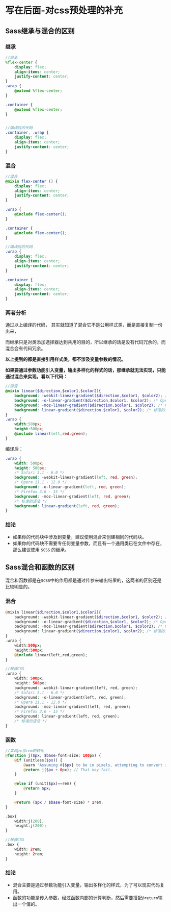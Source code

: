# 写在后面-对css预处理的补充



## Sass继承与混合的区别



### 继承

```scss
//继承
%flex-center {
    display: flex;
    align-items: center;
    justify-content: center;
}
.wrap {
    @extend %flex-center;
}

.container {
    @extend %flex-center;
}


//编译后的代码
.container, .wrap {
    display: flex;
    align-items: center;
    justify-content: center;
}

```

### 混合

```scss
//混合
@mixin flex-center () {
    display: flex;
    align-items: center;
    justify-content: center;
}

.wrap {
    @include flex-center();
}

.container {
    @include flex-center();
}

//编译后的代码
.wrap {
    display: flex;
    align-items: center;
    justify-content: center;
}

.container {
    display: flex;
    align-items: center;
    justify-content: center;
}
```



### 两者分析



通过以上编译的代码， 其实就知道了混合它不是公用样式类，而是直接复制一份出来， 

而继承只是对类添加选择器达到共用的目的，所以继承的话是没有代码冗余的，而混合会有代码冗余。

**以上提到的都是直接引用样式类，都不涉及变量参数的情况。**

**如果要通过参数功能引入变量，输出多样化的样式的话，那继承就无法实现，只能通过混合来实现，看以下代码：**



```scss
//渐变
@mixin linear($direction,$color1,$color2){
    background: -webkit-linear-gradient($direction,$color1, $color2); /* Safari 5.1 - 6.0 */
    background: -o-linear-gradient($direction,$color1, $color2); /* Opera 11.1 - 12.0 */
    background: -moz-linear-gradient($direction,$color1, $color2); /* Firefox 3.6 - 15 */
    background: linear-gradient($direction,$color1, $color2); /* 标准的语法 */
}
.wrap {
    width:500px;
    height:500px;
    @include linear(left,red,green);
}
```

编译后：

```css
.wrap {
    width: 500px;
    height: 500px;
    /* Safari 5.1 - 6.0 */
    background: -webkit-linear-gradient(left, red, green);
    /* Opera 11.1 - 12.0 */
    background: -o-linear-gradient(left, red, green);
    /* Firefox 3.6 - 15 */
    background: -moz-linear-gradient(left, red, green);
    /* 标准的语法 */
    background: linear-gradient(left, red, green);
}
```



### 结论

- 如果你的代码块中涉及到变量，建议使用混合来创建相同的代码块。
- 如果你的代码块不需要专任何变量参数，而且有一个通用类已在文件中存在，那么建议使用 `SCSS` 的继承。



## Sass混合和函数的区别



混合和函数都是在`SCSS`中的作用都是通过传参来输出结果的，这两者的区别还是比较明显的。



### 混合



```php
@mixin linear($direction,$color1,$color2){
    background: -webkit-linear-gradient($direction,$color1, $color2); /* Safari 5.1 - 6.0 */
    background: -o-linear-gradient($direction,$color1, $color2); /* Opera 11.1 - 12.0 */
    background: -moz-linear-gradient($direction,$color1, $color2); /* Firefox 3.6 - 15 */
    background: linear-gradient($direction,$color1, $color2); /* 标准的语法 */
}
.wrap {
    width:500px;
    height:500px;
    @include linear(left,red,green);
}

//转换CSS
.wrap {
    width: 500px;
    height: 500px;
    background: -webkit-linear-gradient(left, red, green);
    /* Safari 5.1 - 6.0 */
    background: -o-linear-gradient(left, red, green);
    /* Opera 11.1 - 12.0 */
    background: -moz-linear-gradient(left, red, green);
    /* Firefox 3.6 - 15 */
    background: linear-gradient(left, red, green);
    /* 标准的语法 */
}
```



### 函数



```php
//实现px与rem的转化
@function j($px, $base-font-size: 100px) {
    @if (unitless($px)) {
        @warn "Assuming #{$px} to be in pixels, attempting to convert it into pixels for you";
        @return j($px + 0px); // That may fail.
    }

    @else if (unit($px)==rem) {
        @return $px;
    }

    @return ($px / $base-font-size) * 1rem;
}

.box{
    width:j(200);
    height:j(200);
}

//转换CSS
.box {
    width: 2rem;
    height: 2rem;
}
```



### 结论

- 混合主要是通过参数功能引入变量，输出多样化的样式，为了可以现实代码复用。
- 函数的功能是传入参数，经过函数内部的计算判断，然后需要搭配`@return`输出一个值的。



